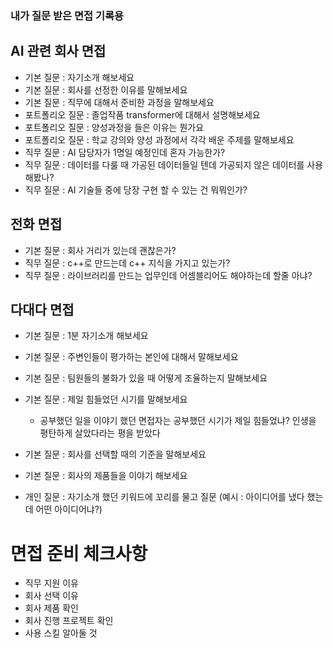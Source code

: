 ### 내가 질문 받은 면접 기록용

## AI 관련 회사 면접
- 기본 질문 : 자기소개 해보세요
- 기본 질문 : 회사를 선정한 이유를 말해보세요
- 기본 질문 : 직무에 대해서 준비한 과정을 말해보세요
- 포트폴리오 질문 : 졸업작품 transformer에 대해서 설명해보세요
- 포트폴리오 질문 : 양성과정을 들은 이유는 뭔가요
- 포트폴리오 질문 : 학교 강의와 양성 과정에서 각각 배운 주제를 말해보세요
- 직무 질문 : AI 담당자가 1명일 예정인데 혼자 가능한가?
- 직무 질문 : 데이터를 다룰 때 가공된 데이터들일 텐데 가공되지 않은 데이터를 사용해봤나?
- 직무 질문 : AI 기술들 중에 당장 구현 할 수 있는 건 뭐뭐인가?



## 전화 면접
- 기본 질문 : 회사 거리가 있는데 괜찮은가?
- 직무 질문 : c++로 만드는데 c++ 지식을 가지고 있는가?
- 직무 질문 : 라이브러리를 만드는 업무인데 어셈블리어도 해야하는데 할줄 아냐?



## 다대다 면접
- 기본 질문 : 1분 자기소개 해보세요
- 기본 질문 : 주변인들이 평가하는 본인에 대해서 말해보세요
- 기본 질문 : 팀원들의 불화가 있을 때 어떻게 조율하는지 말해보세요
- 기본 질문 : 제일 힘들었던 시기를 말해보세요
  - 공부했던 일을 이야기 했던 면접자는 공부했던 시기가 제일 힘들었냐? 인생을 평탄하게 살았다라는 평을 받았다
- 기본 질문 : 회사를 선택할 때의 기준을 말해보세요
- 기본 질문 : 회사의 제품들을 이야기 해보세요


- 개인 질문 : 자기소개 했던 키워드에 꼬리를 물고 질문 (예시 : 아이디어를 냈다 했는데 어떤 아이디어냐?)


# 면접 준비 체크사항
- 직무 지원 이유
- 회사 선택 이유
- 회사 제품 확인
- 회사 진행 프로젝트 확인
- 사용 스킬 알아둘 것